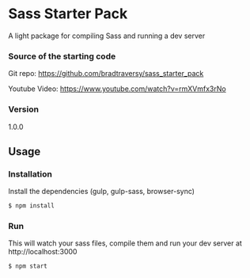 # Sass Starter Pack

A light package for compiling Sass and running a dev server

### Source of the starting code ###
Git repo: https://github.com/bradtraversy/sass_starter_pack

Youtube Video: https://www.youtube.com/watch?v=rmXVmfx3rNo

### Version
1.0.0

## Usage


### Installation

Install the dependencies (gulp, gulp-sass, browser-sync)

```sh
$ npm install
```

### Run

This will watch your sass files, compile them and run your dev server at http://localhost:3000

```sh
$ npm start
```
